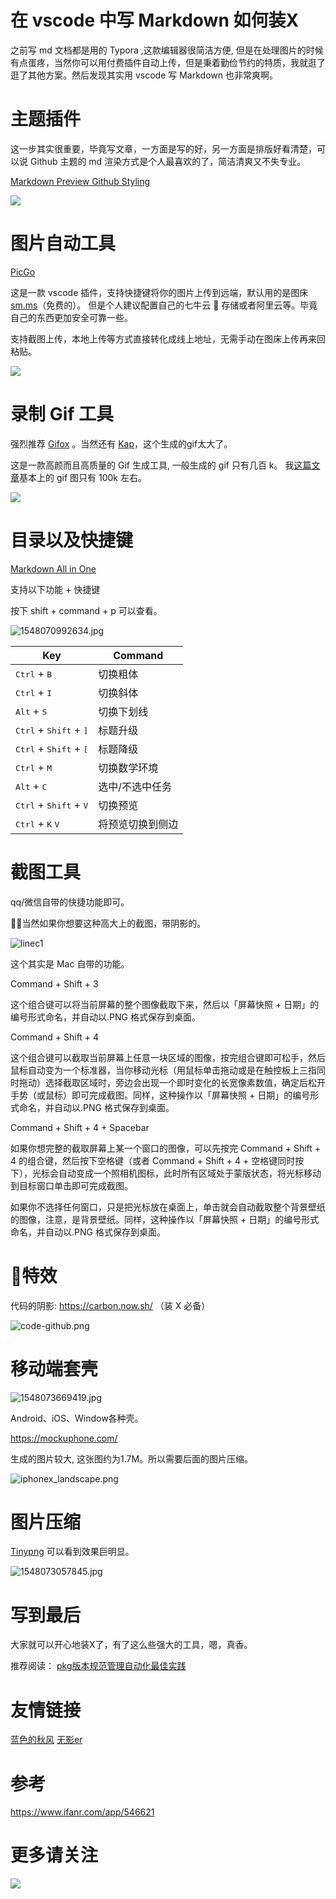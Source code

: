 # 在 vscode 中写 Markdown 如何装X

之前写 md 文档都是用的 Typora ,这款编辑器很简洁方便, 但是在处理图片的时候有点蛋疼，当然你可以用付费插件自动上传，但是秉着勤俭节约的特质，我就逛了逛了其他方案。然后发现其实用 vscode 写 Markdown 也非常爽啊。

# 主题插件

这一步其实很重要，毕竟写文章，一方面是写的好，另一方面是排版好看清楚，可以说 Github 主题的 md 渲染方式是个人最喜欢的了，简洁清爽又不失专业。

[Markdown Preview Github Styling](https://marketplace.visualstudio.com/items?itemName=bierner.markdown-preview-github-styles)

![](https://s3.qiufeng.blue/blog/1568533451215.png)

# 图片自动工具

[PicGo](https://marketplace.visualstudio.com/items?itemName=Spades.vs-picgo)

这是一款 vscode 插件，支持快捷键将你的图片上传到远端，默认用的是图床 [sm.ms](https://sm.ms/)（免费的）。 但是个人建议配置自己的七牛云  存储或者阿里云等。毕竟自己的东西更加安全可靠一些。

支持截图上传，本地上传等方式直接转化成线上地址，无需手动在图床上传再来回粘贴。

![](https://s3.qiufeng.blue/blog/1568533450833.gif)

# 录制 Gif 工具

强烈推荐 [Gifox](https://gifox.io/) 。当然还有 [Kap](https://getkap.co/)，这个生成的gif太大了。

这是一款高颜而且高质量的 Gif 生成工具, 一般生成的 gif 只有几百 k。 我[这篇文章](https://juejin.im/post/5c4454146fb9a04a0164a289)基本上的 gif 图只有 100k 左右。

![](https://s3.qiufeng.blue/blog/1568533450950.png)

# 目录以及快捷键

[Markdown All in One](https://marketplace.visualstudio.com/items?itemName=yzhang.markdown-all-in-one)

支持以下功能 + 快捷键

按下 shift + command + p 可以查看。

![1548070992634.jpg](https://s3.qiufeng.blue/blog/1568533450911.jpg)



| Key                                               | Command          |
| ------------------------------------------------- | ---------------- |
| <kbd>Ctrl</kbd> + <kbd>B</kbd>                    | 切换粗体         |
| <kbd>Ctrl</kbd> + <kbd>I</kbd>                    | 切换斜体         |
| <kbd>Alt</kbd> + <kbd>S</kbd>                     | 切换下划线       |
| <kbd>Ctrl</kbd> + <kbd>Shift</kbd> + <kbd>]</kbd> | 标题升级         |
| <kbd>Ctrl</kbd> + <kbd>Shift</kbd> + <kbd>[</kbd> | 标题降级         |
| <kbd>Ctrl</kbd> + <kbd>M</kbd>                    | 切换数学环境     |
| <kbd>Alt</kbd> + <kbd>C</kbd>                     | 选中/不选中任务  |
| <kbd>Ctrl</kbd> + <kbd>Shift</kbd> + <kbd>V</kbd> | 切换预览         |
| <kbd>Ctrl</kbd> + <kbd>K</kbd> <kbd>V</kbd>       | 将预览切换到侧边 |

# 截图工具

qq/微信自带的快捷功能即可。

当然如果你想要这种高大上的截图，带阴影的。

![linec1](https://s3.qiufeng.blue/blog/1568533450896.png)

这个其实是 Mac 自带的功能。

Command + Shift + 3

这个组合键可以将当前屏幕的整个图像截取下来，然后以「屏幕快照 + 日期」的编号形式命名，并自动以.PNG 格式保存到桌面。

Command + Shift + 4

这个组合键可以截取当前屏幕上任意一块区域的图像，按完组合键即可松手，然后鼠标自动变为一个标准器，当你移动光标（用鼠标单击拖动或是在触控板上三指同时拖动）选择截取区域时，旁边会出现一个即时变化的长宽像素数值，确定后松开手势（或鼠标）即可完成截图。同样，这种操作以「屏幕快照 + 日期」的编号形式命名，并自动以.PNG 格式保存到桌面。

Command + Shift + 4 + Spacebar

如果你想完整的截取屏幕上某一个窗口的图像，可以先按完 Command + Shift + 4 的组合键，然后按下空格键（或者 Command + Shift + 4 + 空格键同时按下），光标会自动变成一个照相机图标，此时所有区域处于蒙版状态，将光标移动到目标窗口单击即可完成截图。

如果你不选择任何窗口，只是把光标放在桌面上，单击就会自动截取整个背景壁纸的图像，注意，是背景壁纸。同样，这种操作以「屏幕快照 + 日期」的编号形式命名，并自动以.PNG 格式保存到桌面。


# 特效

代码的阴影: https://carbon.now.sh/ （装 X 必备）

![code-github.png](https://s3.qiufeng.blue/blog/1568533451280.png)


# 移动端套壳

![1548073669419.jpg](https://s3.qiufeng.blue/blog/1568533450937.jpg)

Android、iOS、Window各种壳。

https://mockuphone.com/

生成的图片较大, 这张图约为1.7M。所以需要后面的图片压缩。

![iphonex_landscape.png](https://s3.qiufeng.blue/blog/1568533451144.png)



# 图片压缩

[Tinypng](https://tinypng.com/)  可以看到效果巨明显。

![1548073057845.jpg](https://s3.qiufeng.blue/blog/1568533450939.jpg)


# 写到最后

大家就可以开心地装X了，有了这么些强大的工具，嗯，真香。

推荐阅读： [pkg版本规范管理自动化最佳实践](https://juejin.im/post/5c4454146fb9a04a0164a289)

# 友情链接

[蓝色的秋风](https://github.com/hua1995116) [无影er](https://github.com/renjie1996)

# 参考

https://www.ifanr.com/app/546621

# 更多请关注

![](https://s3.qiufeng.blue/blog/erweima.jpg)